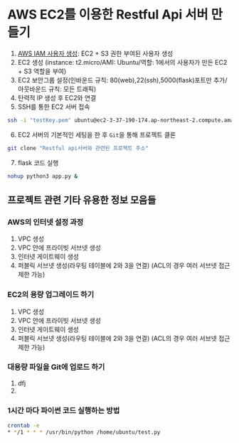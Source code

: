 # AWS EC2를 이용한 Restful Api 서버 만들기

1. [AWS IAM 사용자 생성](https://victorydntmd.tistory.com/67?category=682759): EC2 + S3 권한 부여된 사용자 생성 
2. EC2 생성 (instance: t2.micro/AMI: Ubuntu/역할: 1에서의 사용자가 만든 EC2 + S3 역할을 부여)
3. EC2 보안그룹 설정(인바운드 규칙: 80(web),22(ssh),5000(flask)포트만 추가/아웃바운드 규칙: 모든 트래픽)
4. 탄력적 IP 생성 후 EC2와 연결 
5. SSH를 통한 EC2 서버 접속
```bash
ssh -i "testKey.pem" ubuntu@ec2-3-37-190-174.ap-northeast-2.compute.amazonaws.com
```
6. EC2 서버의 기본적인 세팅을 한 후 `Git`을 통해 프로젝트 클론
```bash
git clone "Restful api서버와 관련된 프로젝트 주소" 
```
7. flask 코드 실행    
```bash
nohup python3 app.py &
```

## 프로젝트 관련 기타 유용한 정보 모음들

### AWS의 인터넷 설정 과정
1. VPC 생성 
2. VPC 안에 프라이빗 서브넷 생성
3. 인터넷 게이트웨이 생성
4. 퍼블릭 서브넷 생성(라우팅 테이블에 2와 3을 연결)
  (ACL의 경우 여러 서브넷 접근제한 가능)

### EC2의 용량 업그레이드 하기
1. VPC 생성 
2. VPC 안에 프라이빗 서브넷 생성
3. 인터넷 게이트웨이 생성
4. 퍼블릭 서브넷 생성(라우팅 테이블에 2와 3을 연결)
  (ACL의 경우 여러 서브넷 접근제한 가능)

### 대용량 파일을 Git에 업로드 하기
1. dfj
2. 

### 1시간 마다 파이썬 코드 실행하는 방법 
```bash
crontab -e
* */1 * * * /usr/bin/python /home/ubuntu/test.py       
```
